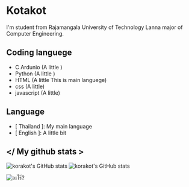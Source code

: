 # Kotakot

I'm student from Rajamangala University of Technology Lanna major of Computer Engineering.

## Coding languege

- C Ardunio (A little )
- Python (A little )
- HTML (A little This is main languege)
- css (A little)
- javascript (A little)

## Language

- [ Thailand ]: My main language
- [ English ]: A little bit

## </ My github stats >

![korakot's GitHub stats](https://github-readme-stats.vercel.app/api?username=Korakot2001&show_icons=true&theme=tokyonight)
![korakot's GitHub stats](https://github-readme-stats.vercel.app/api/top-langs/?username=Korakot2001&langs_count=5&theme=tokyonight)

![อะไร๊?]([https://media2.giphy.com/media/lqut5VxPEhP9zCJdUT/giphy.gif?cid=790b7611dd24a208a58f280ac120ae930b750c6f69c9075a&rid=giphy.gif&ct=g](https://www.reddit.com/media?url=https%3A%2F%2Fi.redd.it%2Fkivay583e8dy.gif)https://www.reddit.com/media?url=https%3A%2F%2Fi.redd.it%2Fkivay583e8dy.gif)
